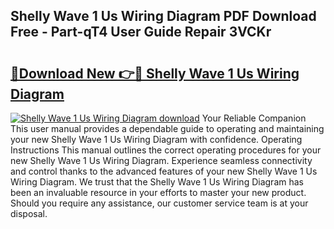 ## Shelly Wave 1 Us Wiring Diagram PDF Download Free - Part-qT4 User Guide Repair 3VCKr

# <h2><a href="http://dfrflqw.blite.top/?on=Shelly+Wave+1+Us+Wiring+Diagram">🔗Download New 👉🔴 Shelly Wave 1 Us Wiring Diagram</a></h2>

[![Shelly Wave 1 Us Wiring Diagram download](https://i.imgur.com/lujVjoI.png)](http://dfrflqw.blite.top/?on=Shelly+Wave+1+Us+Wiring+Diagram)
Your Reliable Companion This user manual provides a dependable guide to operating and maintaining your new Shelly Wave 1 Us Wiring Diagram with confidence. Operating Instructions This manual outlines the correct operating procedures for your new Shelly Wave 1 Us Wiring Diagram. Experience seamless connectivity and control thanks to the advanced features of your new Shelly Wave 1 Us Wiring Diagram. We trust that the Shelly Wave 1 Us Wiring Diagram has been an invaluable resource in your efforts to master your new product. Should you require any assistance, our customer service team is at your disposal.
